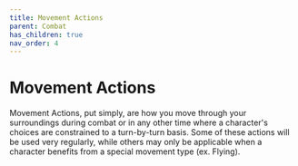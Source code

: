```yaml
---
title: Movement Actions
parent: Combat
has_children: true
nav_order: 4
---
```


# Movement Actions
Movement Actions, put simply, are how you move through your surroundings during combat or in any other time where a character's choices are constrained to a turn-by-turn basis. Some of these actions will be used very regularly, while others may only be applicable when a character benefits from a special movement type (ex. Flying).
